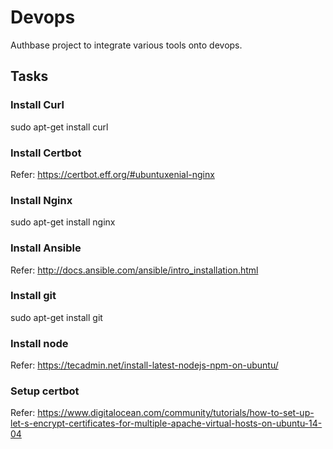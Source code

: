 # Devops
Authbase project to integrate various tools onto devops.

## Tasks

### Install Curl
sudo apt-get install curl

### Install Certbot 
Refer: https://certbot.eff.org/#ubuntuxenial-nginx

### Install Nginx
sudo apt-get install nginx 

### Install Ansible 
Refer: http://docs.ansible.com/ansible/intro_installation.html

### Install git
sudo apt-get install git

### Install node
Refer: https://tecadmin.net/install-latest-nodejs-npm-on-ubuntu/

### Setup certbot
Refer: https://www.digitalocean.com/community/tutorials/how-to-set-up-let-s-encrypt-certificates-for-multiple-apache-virtual-hosts-on-ubuntu-14-04